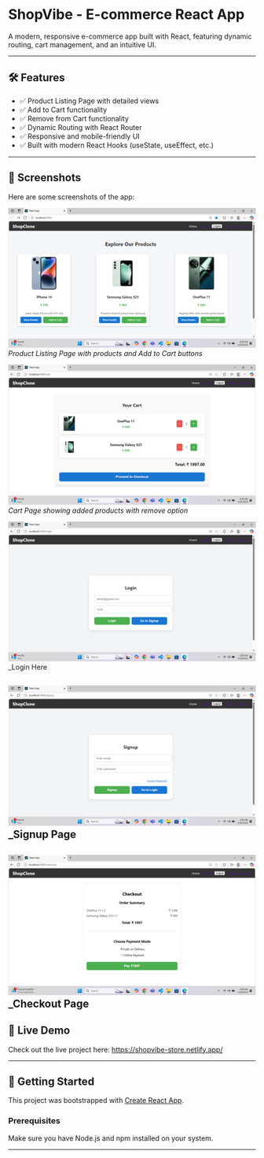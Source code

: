 # ShopVibe - E-commerce React App

A modern, responsive e-commerce app built with React, featuring dynamic routing, cart management, and an intuitive UI.

---

## 🛠️ Features

- ✅ Product Listing Page with detailed views  
- ✅ Add to Cart functionality  
- ✅ Remove from Cart functionality  
- ✅ Dynamic Routing with React Router  
- ✅ Responsive and mobile-friendly UI  
- ✅ Built with modern React Hooks (useState, useEffect, etc.)  

---

## 📸 Screenshots

Here are some screenshots of the app:


![Product Listing Page](./src/screenshort/Screenshot%20(2).png)  
_Product Listing Page with products and Add to Cart buttons_

![Cart Page](./src/screenshort/Screenshot%20(3).png)  
_Cart Page showing added products with remove option_


![Login](./src/screenshort/Screenshot%20(4).png)  
_Login Here

![Signup](./src/screenshort/Screenshot%20(5).png)  
_Signup Page 
---
![Checkout](./src/screenshort/Screenshot%20(6).png)  
_Checkout Page 
---


## 🔗 Live Demo

Check out the live project here: https://shopvibe-store.netlify.app/

---

## 🚀 Getting Started

This project was bootstrapped with [Create React App](https://github.com/facebook/create-react-app).

### Prerequisites

Make sure you have Node.js and npm installed on your system.

---


